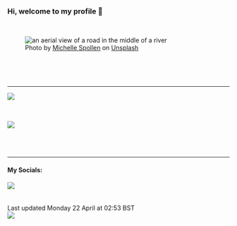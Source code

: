 <h3>Hi, welcome to my profile 👋</h3>

<br />
<figure>
  <img
    src="https://images.unsplash.com/photo-1541599468348-e96984315921?crop=entropy&cs=tinysrgb&fit=max&fm=jpg&ixid=M3wyNzQ3MDB8MHwxfHJhbmRvbXx8fHx8fHx8fDE3MTM3NDc0ODV8&ixlib=rb-4.0.3&q=80&w=1080&auto=format"
    alt="an aerial view of a road in the middle of a river" 
  />
  <figcaption>Photo by <a
    href="https://unsplash.com/@micki?utm_source=Profile%20readme&utm_medium=referral">Michelle Spollen</a> on <a
    href="https://unsplash.com/?utm_source=Profile%20readme&utm_medium=referral">Unsplash</a></figcaption>
</figure>




  <br /><br /><br />

<hr />
<img
  src="https://github-readme-stats.vercel.app/api?username=shanelucy&show_icons=true&theme=calm"
/>
<br /><br /><br />

<img 
  src="https://github-readme-stats.vercel.app/api/top-langs/?username=shanelucy&theme=calm"
/>
<br /><br /><br /><br />
<hr />
<h4>My Socials:</h4>
<a href="https://uk.linkedin.com/in/shane-lucy-4735b616a">
  <img
    src="https://img.shields.io/badge/linkedin%20-%230077B5.svg?&style=for-the-badge&logo=linkedin&logoColor=white"
  />
</a>
<br /><br /><br />
Last updated Monday 22 April at 02:53 BST
<br />
<img
  src="https://github.com/ShaneLucy/ShaneLucy/workflows/README%20build/badge.svg"
/>
